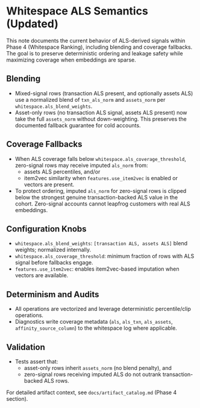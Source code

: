 # Whitespace ALS Semantics (Updated)

This note documents the current behavior of ALS-derived signals within Phase 4 (Whitespace Ranking), including blending and coverage fallbacks. The goal is to preserve deterministic ordering and leakage safety while maximizing coverage when embeddings are sparse.

## Blending
- Mixed-signal rows (transaction ALS present, and optionally assets ALS) use a normalized blend of `txn_als_norm` and `assets_norm` per `whitespace.als_blend_weights`.
- Asset-only rows (no transaction ALS signal, assets ALS present) now take the full `assets_norm` without down-weighting. This preserves the documented fallback guarantee for cold accounts.

## Coverage Fallbacks
- When ALS coverage falls below `whitespace.als_coverage_threshold`, zero-signal rows may receive imputed `als_norm` from:
  - assets ALS percentiles, and/or
  - item2vec similarity when `features.use_item2vec` is enabled or vectors are present.
- To protect ordering, imputed `als_norm` for zero-signal rows is clipped below the strongest genuine transaction-backed ALS value in the cohort. Zero-signal accounts cannot leapfrog customers with real ALS embeddings.

## Configuration Knobs
- `whitespace.als_blend_weights`: `[transaction ALS, assets ALS]` blend weights; normalized internally.
- `whitespace.als_coverage_threshold`: minimum fraction of rows with ALS signal before fallbacks engage.
- `features.use_item2vec`: enables item2vec-based imputation when vectors are available.

## Determinism and Audits
- All operations are vectorized and leverage deterministic percentile/clip operations.
- Diagnostics write coverage metadata (`als`, `als_txn`, `als_assets`, `affinity_source_column`) to the whitespace log where applicable.

## Validation
- Tests assert that:
  - asset-only rows inherit `assets_norm` (no blend penalty), and
  - zero-signal rows receiving imputed ALS do not outrank transaction-backed ALS rows.

For detailed artifact context, see `docs/artifact_catalog.md` (Phase 4 section).
